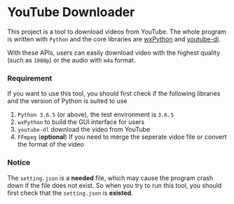 # YouTube Downloader
This project is a tool to download videos from YouTube. The whole program is written with `Python` and the core libraries are [wxPython](https://wxpython.org) and [youtube-dl](https://ytdl-org.github.io/youtube-dl/index.html).  

With these APIs, users can easily download video with the highest quality (such as `1080p`) or the audio with `m4a` format. 

### Requirement
If you want to use this tool, you should first check if the following libraries and the version of Python is suited to use
1. `Python 3.6.5` (or above), the test environment is `3.6.5`
2. `wxPython` to build the GUI interface for users
3. `youtube-dl` download the video from YouTube
4. `FFmpeg` (**optional**) If you need to merge the seperate vidoe file or convert the format of the video

### Notice 
The `setting.json` is a **needed** file, which may cause the program crash down if the file does not exist. So when you try to run this tool, you should first check that the `setting.json` is **existed**. 
